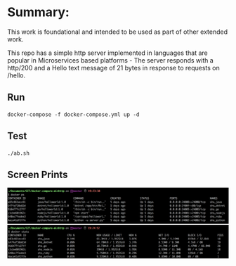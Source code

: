 # Summary:
This work is foundational and intended to be used as part of other extended work.

This repo has a simple http server implemented in languages that are popular in Microservices based platforms - The server responds with a http/200 and a Hello text message of 21 bytes in response to requests on /hello.

## Run
```
docker-compose -f docker-compose.yml up -d
```

## Test
```
./ab.sh
```

## Screen Prints
![Alt text](docker-ps.png?raw=true "docker ps")
![Alt text](docker-stats.png?raw=true "docker stats")
